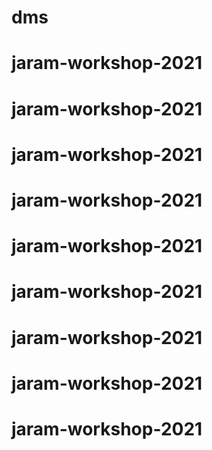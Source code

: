 # dms
# jaram-workshop-2021
# jaram-workshop-2021
# jaram-workshop-2021
# jaram-workshop-2021
# jaram-workshop-2021
# jaram-workshop-2021
# jaram-workshop-2021
# jaram-workshop-2021
# jaram-workshop-2021
